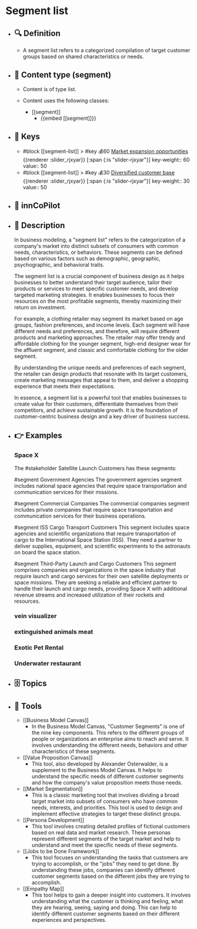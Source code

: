 # Segment list
- ## 🔍 Definition
  - A segment list refers to a categorized compilation of target customer groups based on shared characteristics or needs.
- ## 📰 Content type (segment)
  - Content is of type list.
  
  - Content uses the following classes:
    - [[segment]]
      - {{embed [[segment]]}}
  
- ## 🔑 Keys
  - #block [[segment-list]] > #key 💰60 [Market expansion opportunities](https://xbokmd.github.io/plastilinn/#/docs/xBoK/sections/segment-list%2FMarket%20expansion%20opportunities) {{renderer :slider_rjxyar}} [:span {:is "slider-rjxyar"}] 
    key-weight:: 60
    value:: 50
  - #block [[segment-list]] > #key 💰30 [Diversified customer base](https://xbokmd.github.io/plastilinn/#/docs/xBoK/sections/segment-list%2FDiversified%20customer%20base) {{renderer :slider_rjxyar}} [:span {:is "slider-rjxyar"}] 
    key-weight:: 30
    value:: 50
- ## 🤖 innCoPilot
  
- ## 📖 Description
  In business modeling, a "segment list" refers to the categorization of a company's market into distinct subsets of consumers with common needs, characteristics, or behaviors. These segments can be defined based on various factors such as demographic, geographic, psychographic, and behavioral traits. 
  
  The segment list is a crucial component of business design as it helps businesses to better understand their target audience, tailor their products or services to meet specific customer needs, and develop targeted marketing strategies. It enables businesses to focus their resources on the most profitable segments, thereby maximizing their return on investment.
  
  For example, a clothing retailer may segment its market based on age groups, fashion preferences, and income levels. Each segment will have different needs and preferences, and therefore, will require different products and marketing approaches. The retailer may offer trendy and affordable clothing for the younger segment, high-end designer wear for the affluent segment, and classic and comfortable clothing for the older segment. 
  
  By understanding the unique needs and preferences of each segment, the retailer can design products that resonate with its target customers, create marketing messages that appeal to them, and deliver a shopping experience that meets their expectations. 
  
  In essence, a segment list is a powerful tool that enables businesses to create value for their customers, differentiate themselves from their competitors, and achieve sustainable growth. It is the foundation of customer-centric business design and a key driver of business success.
- ## 👉 Examples
  ### Space X
  The #stakeholder Satellite Launch Customers has these segments:
  
  #segment Government Agencies
  The government agencies segment includes national space agencies that require space transportation and communication services for their missions.
  
  #segment Commercial Companies
  The commercial companies segment includes private companies that require space transportation and communication services for their business operations.
  
  #segment ISS Cargo Transport Customers
   This segment includes space agencies and scientific organizations that require transportation of cargo to the International Space Station (ISS). They need a partner to deliver supplies, equipment, and scientific experiments to the astronauts on board the space station.
  
  #segment Third-Party Launch and Cargo Customers
  This segment comprises companies and organizations in the space industry that require launch and cargo services for their own satellite deployments or space missions. They are seeking a reliable and efficient partner to handle their launch and cargo needs, providing Space X with additional revenue streams and increased utilization of their rockets and resources.
  ### vein visualizer
  
  ### extinguished animals meat
  
  ### Exotic Pet Rental
  
  ### Underwater restaurant
  
- ## 🗄️ Topics
  
- ## 🧰 Tools
  - [[Business Model Canvas]]
    - In the Business Model Canvas, "Customer Segments" is one of the nine key components. This refers to the different groups of people or organizations an enterprise aims to reach and serve. It involves understanding the different needs, behaviors and other characteristics of these segments.
  - [[Value Proposition Canvas]]
    - This tool, also developed by Alexander Osterwalder, is a supplement to the Business Model Canvas. It helps to understand the specific needs of different customer segments and how the company's value proposition meets those needs.
  - [[Market Segmentation]]
    - This is a classic marketing tool that involves dividing a broad target market into subsets of consumers who have common needs, interests, and priorities. This tool is used to design and implement effective strategies to target these distinct groups.
  - [[Persona Development]]
    - This tool involves creating detailed profiles of fictional customers based on real data and market research. These personas represent different segments of the target market and help to understand and meet the specific needs of these segments.
  - [[Jobs to be Done Framework]]
    - This tool focuses on understanding the tasks that customers are trying to accomplish, or the "jobs" they need to get done. By understanding these jobs, companies can identify different customer segments based on the different jobs they are trying to accomplish.
  - [[Empathy Map]]
    - This tool helps to gain a deeper insight into customers. It involves understanding what the customer is thinking and feeling, what they are hearing, seeing, saying and doing. This can help to identify different customer segments based on their different experiences and perspectives.
